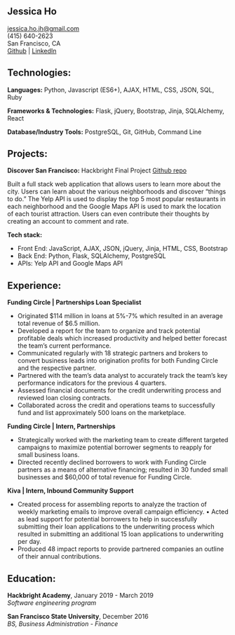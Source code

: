 ## Jessica Ho

jessica.ho.jh@gmail.com  
(415) 640-2623  
San Francisco, CA  
[Github](https://www.github.com/jessicahojh) | [LinkedIn](https://www.linkedin.com/in/jessicahojh/)

## Technologies:

**Languages:**  Python, Javascript (ES6+), AJAX, HTML, CSS, JSON, SQL, Ruby

**Frameworks & Technologies:** Flask, jQuery, Bootstrap, Jinja, SQLAlchemy, React

**Database/Industry Tools:** PostgreSQL, Git, GitHub, Command Line


## Projects:

**Discover San Francisco:** Hackbright Final Project [Github repo](https://github.com/jessicahojh/San_Francisco_Webpage_Project)

Built a full stack web application that allows users to learn more about the city. Users can learn about the various neighborhoods and discover “things to do.” The Yelp API is used to display the top 5 most popular restaurants in each neighborhood and the Google Maps API is used to mark the location of each tourist attraction. Users can even contribute their thoughts by creating an account to comment and rate.

**Tech stack:** 
 - Front End: JavaScript, AJAX, JSON, jQuery, Jinja, HTML, CSS, Bootstrap 
 - Back End: Python, Flask, SQLAlchemy, PostgreSQL
 - APIs: Yelp API and Google Maps API


## Experience:

**Funding Circle | Partnerships Loan Specialist**  
- Originated $114 million in loans at 5%-7% which resulted in an average total revenue of $6.5 million.
- Developed a report for the team to organize and track potential profitable deals which increased productivity and helped better forecast the team’s current performance.
- Communicated regularly with 18 strategic partners and brokers to convert business leads into origination profits for both Funding Circle and the respective partner.
- Partnered with the team’s data analyst to accurately track the team’s key performance indicators for the previous 4 quarters.
- Assessed financial documents for the credit underwriting process and reviewed loan closing contracts.
- Collaborated across the credit and operations teams to successfully fund and list approximately 500 loans on the marketplace.

**Funding Circle | Intern, Partnerships**
- Strategically worked with the marketing team to create different targeted campaigns to maximize potential borrower segments to reapply for small business loans.
- Directed recently declined borrowers to work with Funding Circle partners as a means of alternative financing; resulted in 30 funded small businesses and $60,000 of total revenue for Funding Circle.

**Kiva | Intern, Inbound Community Support**
- Created process for assembling reports to analyze the traction of weekly marketing emails to improve overall campaign efficiency. • Acted as lead support for potential borrowers to help in successfully submitting their loan applications to the underwriting process which resulted in submitting an additional 15 loan applications to underwriting per day.
- Produced 48 impact reports to provide partnered companies an outline of their annual contributions.



## Education:

**Hackbright Academy**, January 2019 - March 2019  
_Software engineering program_

**San Francisco State University**, December 2016   
_BS, Business Administration - Finance_ 


